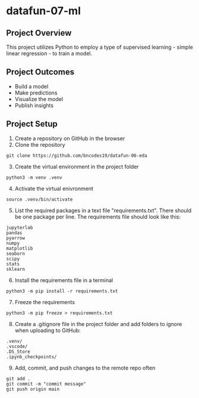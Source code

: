 # datafun-07-ml

## Project Overview
This project utilizes Python to employ a type of supervised learning - simple linear regression - to train a model.

## Project Outcomes
- Build a model
- Make predictions
- Visualize the model
- Publish insights

## Project Setup
1. Create a repository on GitHub in the browser
2. Clone the repository
```
git clone https://github.com/bncodes19/datafun-06-eda
```
3. Create the virtual environment in the project folder
``` shell
python3 -m venv .venv
```
4. Activate the virtual enivronment
``` shell
source .venv/bin/activate
```
5. List the required packages in a text file "requirements.txt". There should be one package per line. The requirements file should look like this:
```
jupyterlab
pandas
pyarrow
numpy
matplotlib
seaborn
scipy
stats
sklearn
```
6. Install the requirements file in a terminal
``` shell
python3 -m pip install -r requirements.txt
```
7. Freeze the requirements
``` shell
python3 -m pip freeze > requirements.txt
```
8. Create a .gitignore file in the project folder and add folders to ignore when uploading to GitHub:
```
.venv/
.vscode/
.DS_Store
.ipynb_checkpoints/
```
9. Add, commit, and push changes to the remote repo often
```
git add .
git commit -m "commit message"
git push origin main
```